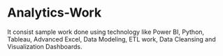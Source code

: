 # Analytics-Work
It consist sample work done using technology like Power BI, Python, Tableau, Advanced Excel, Data Modeling, ETL work, Data Cleansing and Visualization Dashboards.
